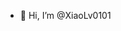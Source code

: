 - 👋 Hi, I’m @XiaoLv0101

<!---
XiaoLv0101/XiaoLv0101 is a ✨ special ✨ repository because its `README.md` (this file) appears on your GitHub profile.
You can click the Preview link to take a look at your changes.
--->
